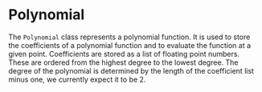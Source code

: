 # Polynomial

The `Polynomial` class represents a polynomial function. It is used to store the coefficients of a polynomial function and to evaluate the function at a given point. Coefficients are stored as a list of floating point numbers. These are ordered from the highest degree to the lowest degree. The degree of the polynomial is determined by the length of the coefficient list minus one, we currently expect it to be 2.